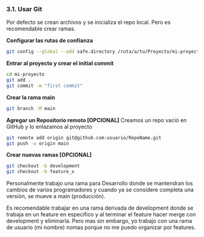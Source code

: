 ### 3.1. Usar Git

Por defecto se crean archivos y se inicializa el repo local. Pero es recomendable crear ramas.

**Configurar las rutas de confianza**
```bash
git config --global --add safe.directory /ruta/a/tu/Proyecto/mi-proyecto
```

**Entrar al proyecto y crear el initial commit**
``` bash
cd mi-proyecto
git add .
git commit -m "first commit"
```

**Crear la rama main**
```bash
git branch -M main
```

**Agregar un Repositorio remoto \[OPCIONAL]**
Creamos un repo vació en GitHub y lo enlazamos al proyecto 
```bash
git remote add origin git@github.com:usuario/RepoName.git
git push -u origin main
```


**Crear nuevas ramas \[OPCIONAL]**
``` bash
git checkout -b development
git checkout -b feature_x
```
Personalmente trabajo una rama para Desarrollo donde se mantendran los cambios de varios programadores y cuando ya se considere completa una versión, se mueve a main (producción). 

Es recomendable trabajar en una rama derivada de development donde se trabaja en un feature en específico y al terminar el feature hacer merge con development y eliminarla. Pero mas sin embargo, yo trabajo con una rama de usuario (mi nombre) nomas porque no me puedo organizar por features.

